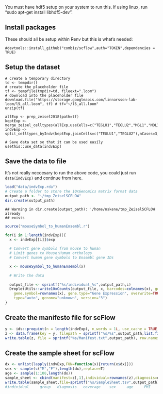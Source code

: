 You must have hdf5 setup on your system to run this. If using linux, run
“sudo apt-get install libhdf5-dev”.

Install packages
----------------

These should all be setup within Renv but this is what’s needed:


    #devtools::install_github("combiz/scflow",auth="TOKEN",dependencies = TRUE)

Setup the dataset
-----------------

    # create a temporary directory
    td <- tempdir()
    # create the placeholder file
    tf <- tempfile(tmpdir=td, fileext=".loom")
    # download into the placeholder file
    download.file("https://storage.googleapis.com/linnarsson-lab-loom/l5_all.loom", tf) # tf="~/l5_all.loom"
    unzip(tf)

    allExp <- prep_zeisel2018(path=tf)
    keptExp <- merge_zeisel_celltypes(allExp,useCells=c("TEGLU1","TEGLU2","MGL1","MOL1"))
    indvExp <- split_celltypes_byIndv(keptExp,joinCells=c("TEGLU1","TEGLU2"),nCases=3,jointName="Pyramidal")

    # Save data set so that it can be used easily
    usethis::use_data(indvExp)

Save the data to file
---------------------

It’s not really neccesary to run the above code, you could just run
`data(indvExp)` and continue from here.

``` r
load("data/indvExp.rda")
# Create a folder to store the 10xGenomics matrix format data
output_path <- "~/tmp_ZeiselSCFLOW"
dir.create(output_path)
```

    ## Warning in dir.create(output_path): '/home/nskene/tmp_ZeiselSCFLOW' already
    ## exists

``` r
source("mouseSymbol_to_humanEnsembl.r")

for(i in 1:length(indvExp)){
  x <- indvExp[[i]]$exp
  
  # Convert gene symbols from mouse to human
  # Limit genes to Mouse:Human orthologs
  # Convert human gene symbols to Ensembl gene IDs

  x <- mouseSymbol_to_humanEnsembl(x)
  
  # Write the data
  
  output_file <- sprintf("%s/individual_%s",output_path,i)
  DropletUtils::write10xCounts(output_file, x, barcodes=colnames(x), gene.id=rownames(x),
    gene.symbol=rownames(x), gene.type="Gene Expression", overwrite=TRUE, 
    type="auto", genome="unknown", version="3")
}
```

Create the manifesto file for scFlow
------------------------------------

``` r
y <- ids::proquint(n = length(indvExp), n_words = 1L, use_cache = TRUE, use_openssl = FALSE)
z <- data.frame(key = y, filepath = sprintf("%s/%s",output_path,list.files(output_path,pattern="individual")),stringsAsFactors = FALSE)
write.table(z, file = sprintf("%s/Manifest.txt",output_path), row.names = FALSE, col.names = TRUE, quote = FALSE, sep = "\t")
```

Create the sample sheet for scFlow
----------------------------------

``` r
dx <- unlist(lapply(indvExp,FUN=function(x){return(x$dx)}))
sex <- sample(c("M","F"),length(dx),replace=T)
age <- sample(1:100,length(dx))
sample_sheet <- cbind(manifest=z[,1],individual=rownames(z),diagnosis=dx,sex=sex)
write.table(sample_sheet,file=sprintf("%s/SampleSheet.tsv",output_path), row.names = FALSE, col.names = TRUE, quote = FALSE, sep = "\t")
#individual     group   diagnosis   coverage    sex     age     PMI     duration    capdate     prepdate    seqdate     MLS     RIN     manifest
```

